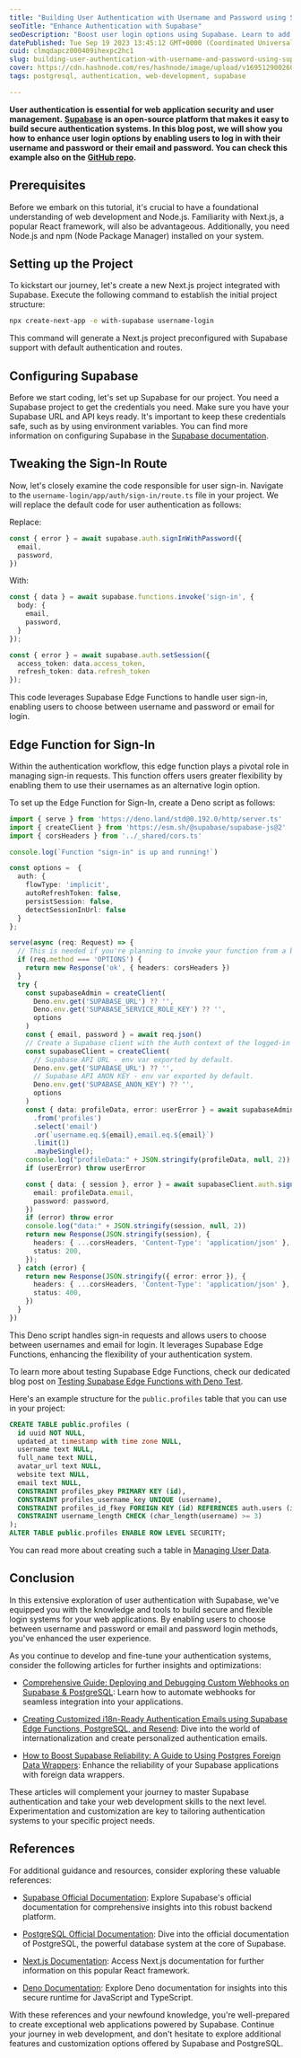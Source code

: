 ```yaml
---
title: "Building User Authentication with Username and Password using Supabase"
seoTitle: "Enhance Authentication with Supabase"
seoDescription: "Boost user login options using Supabase. Learn to add username & password login alongside email & password for enhanced authentication."
datePublished: Tue Sep 19 2023 13:45:12 GMT+0000 (Coordinated Universal Time)
cuid: clmqdapcz000409ihexpc2hc1
slug: building-user-authentication-with-username-and-password-using-supabase
cover: https://cdn.hashnode.com/res/hashnode/image/upload/v1695129002603/14cb9317-3fa5-45a8-81e5-7d108a27c7d5.png
tags: postgresql, authentication, web-development, supabase

---
```


**User authentication is essential for web application security and user management.** [**Supabase**](https://supabase.com) **is an open-source platform that makes it easy to build secure authentication systems. In this blog post, we will show you how to enhance user login options by enabling users to log in with their username and password or their email and password. You can check this example also on the** [**GitHub repo**](https://github.com/mansueli/supabase-username-login)**.**

## Prerequisites

Before we embark on this tutorial, it's crucial to have a foundational understanding of web development and Node.js. Familiarity with Next.js, a popular React framework, will also be advantageous. Additionally, you need Node.js and npm (Node Package Manager) installed on your system.

## Setting up the Project

To kickstart our journey, let's create a new Next.js project integrated with Supabase. Execute the following command to establish the initial project structure:

```bash
npx create-next-app -e with-supabase username-login
```

This command will generate a Next.js project preconfigured with Supabase support with default authentication and routes.

## Configuring Supabase

Before we start coding, let's set up Supabase for our project. You need a Supabase project to get the credentials you need. Make sure you have your Supabase URL and API keys ready. It's important to keep these credentials safe, such as by using environment variables. You can find more information on configuring Supabase in the [Supabase documentation](https://supabase.com/docs).

## Tweaking the Sign-In Route

Now, let's closely examine the code responsible for user sign-in. Navigate to the `username-login/app/auth/sign-in/route.ts` file in your project. We will replace the default code for user authentication as follows:

Replace:

```js
const { error } = await supabase.auth.signInWithPassword({
  email,
  password,
})
```

With:

```typescript
const { data } = await supabase.functions.invoke('sign-in', {
  body: {
    email,
    password,
  }
});

const { error } = await supabase.auth.setSession({
  access_token: data.access_token,
  refresh_token: data.refresh_token
});
```

This code leverages Supabase Edge Functions to handle user sign-in, enabling users to choose between username and password or email for login.

## Edge Function for Sign-In

Within the authentication workflow, this edge function plays a pivotal role in managing sign-in requests. This function offers users greater flexibility by enabling them to use their usernames as an alternative login option.

To set up the Edge Function for Sign-In, create a Deno script as follows:

```typescript
import { serve } from 'https://deno.land/std@0.192.0/http/server.ts'
import { createClient } from 'https://esm.sh/@supabase/supabase-js@2'
import { corsHeaders } from '../_shared/cors.ts'

console.log(`Function "sign-in" is up and running!`)

const options =  {
  auth: {
    flowType: 'implicit',
    autoRefreshToken: false,
    persistSession: false,
    detectSessionInUrl: false
  }
};

serve(async (req: Request) => {
  // This is needed if you're planning to invoke your function from a browser.
  if (req.method === 'OPTIONS') {
    return new Response('ok', { headers: corsHeaders })
  }
  try {
    const supabaseAdmin = createClient(
      Deno.env.get('SUPABASE_URL') ?? '',
      Deno.env.get('SUPABASE_SERVICE_ROLE_KEY') ?? '',
      options
    )
    const { email, password } = await req.json()
    // Create a Supabase client with the Auth context of the logged-in user.
    const supabaseClient = createClient(
      // Supabase API URL - env var exported by default.
      Deno.env.get('SUPABASE_URL') ?? '',
      // Supabase API ANON KEY - env var exported by default.
      Deno.env.get('SUPABASE_ANON_KEY') ?? '',
      options
    )
    const { data: profileData, error: userError } = await supabaseAdmin
      .from('profiles')
      .select('email')
      .or(`username.eq.${email},email.eq.${email}`)
      .limit(1)
      .maybeSingle();
    console.log("profileData:" + JSON.stringify(profileData, null, 2))
    if (userError) throw userError

    const { data: { session }, error } = await supabaseClient.auth.signInWithPassword({
      email: profileData.email,
      password: password,
    })
    if (error) throw error
    console.log("data:" + JSON.stringify(session, null, 2))
    return new Response(JSON.stringify(session), {
      headers: { ...corsHeaders, 'Content-Type': 'application/json' },
      status: 200,
    });
  } catch (error) {
    return new Response(JSON.stringify({ error: error }), {
      headers: { ...corsHeaders, 'Content-Type': 'application/json' },
      status: 400,
    })
  }
})
```

This Deno script handles sign-in requests and allows users to choose between usernames and email for login. It leverages Supabase Edge Functions, enhancing the flexibility of your authentication system.

To learn more about testing Supabase Edge Functions, check our dedicated blog post on [Testing Supabase Edge Functions with Deno Test](https://blog.mansueli.com/testing-supabase-edge-functions-with-deno-test).

Here's an example structure for the `public.profiles` table that you can use in your project:

```sql
CREATE TABLE public.profiles (
  id uuid NOT NULL,
  updated_at timestamp with time zone NULL,
  username text NULL,
  full_name text NULL,
  avatar_url text NULL,
  website text NULL,
  email text NULL,
  CONSTRAINT profiles_pkey PRIMARY KEY (id),
  CONSTRAINT profiles_username_key UNIQUE (username),
  CONSTRAINT profiles_id_fkey FOREIGN KEY (id) REFERENCES auth.users (id) ON DELETE CASCADE,
  CONSTRAINT username_length CHECK (char_length(username) >= 3)
);
ALTER TABLE public.profiles ENABLE ROW LEVEL SECURITY;
```

You can read more about creating such a table in [Managing User Data](https://supabase.com/docs/guides/auth/managing-user-data#creating-user-tables).

## Conclusion

In this extensive exploration of user authentication with Supabase, we've equipped you with the knowledge and tools to build secure and flexible login systems for your web applications. By enabling users to choose between username and password or email and password login methods, you've enhanced the user experience.

As you continue to develop and fine-tune your authentication systems, consider the following articles for further insights and optimizations:

* [Comprehensive Guide: Deploying and Debugging Custom Webhooks on Supabase & PostgreSQL](https://blog.mansueli.com/automating-webhooks-supabase-postgresql-guide): Learn how to automate webhooks for seamless integration into your applications.
    
* [Creating Customized i18n-Ready Authentication Emails using Supabase Edge Functions, PostgreSQL, and Resend](https://blog.mansueli.com/creating-customized-i18n-ready-authentication-emails-using-supabase-edge-functions-postgresql-and-resend): Dive into the world of internationalization and create personalized authentication emails.
    
* [How to Boost Supabase Reliability: A Guide to Using Postgres Foreign Data Wrappers](https://blog.mansueli.com/how-to-boost-supabase-reliability-a-guide-to-using-postgres-foreign-data-wrappers): Enhance the reliability of your Supabase applications with foreign data wrappers.
    

These articles will complement your journey to master Supabase authentication and take your web development skills to the next level. Experimentation and customization are key to tailoring authentication systems to your specific project needs.

## References

For additional guidance and resources, consider exploring these valuable references:

* [Supabase Official Documentation](https://supabase.com/docs): Explore Supabase's official documentation for comprehensive insights into this robust backend platform.
    
* [PostgreSQL Official Documentation](https://www.postgresql.org/docs/): Dive into the official documentation of PostgreSQL, the powerful database system at the core of Supabase.
    
* [Next.js Documentation](https://nextjs.org/docs): Access Next.js documentation for further information on this popular React framework.
    
* [Deno Documentation](https://deno.land/manual): Explore Deno documentation for insights into this secure runtime for JavaScript and TypeScript.
    

With these references and your newfound knowledge, you're well-prepared to create exceptional web applications powered by Supabase. Continue your journey in web development, and don't hesitate to explore additional features and customization options offered by Supabase and PostgreSQL.